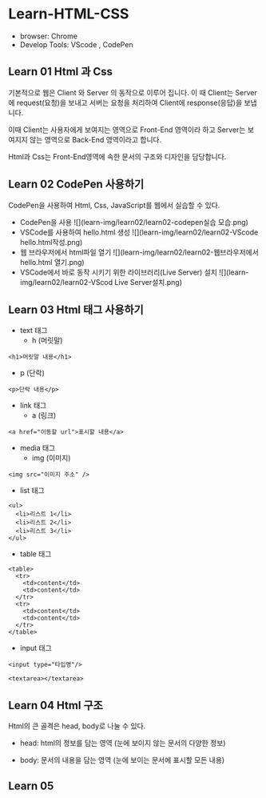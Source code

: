 # Learn-HTML-CSS

* browser: Chrome
* Develop Tools: VScode , CodePen
## Learn 01 Html 과 Css
기본적으로 웹은 Client 와 Server 의 동작으로 이루어 집니다.
이 때 Client는 Server에 request(요청)을 보내고 서버는 요청을 처리하여 Client에 response(응답)을 보냅니다.

이때 Client는 사용자에게 보여지는 영역으로 Front-End 영역이라 하고 Server는 보여지지 않는 영역으로 Back-End 영역이라고 합니다.

Html과 Css는 Front-End영역에 속한 문서의 구조와 디자인을 담당합니다.

## Learn 02 CodePen 사용하기
CodePen을 사용하여 Html, Css, JavaScript를 웹에서 실습할 수 있다.

* CodePen을 사용
![](learn-img/learn02/learn02-codepen실습 모습.png)
* VSCode를 사용하여 hello.html 생성
![](learn-img/learn02/learn02-VScode hello.html작성.png)
* 웹 브라우저에서 html파일 열기
![](learn-img/learn02/learn02-웹브라우저에서 hello.html 열기.png)
* VSCode에서 바로 동작 시키기 위한 라이브러리(Live Server) 설치
![](learn-img/learn02/learn02-VScod Live Server설치.png)

## Learn 03 Html 태그 사용하기

* text 태그
  * h (머릿말) 
```
<h1>머릿말 내용</h1>
```
  * p (단락)
```
<p>단락 내용</p>
```
* link 태그
  * a (링크)
```
<a href="이동할 url">표시할 내용</a>
```
* media 태그
  * img (이미지)
```
<img src="이미지 주소" />
```
* list 태그
```
<ul>
  <li>리스트 1</li>
  <li>리스트 2</li>
  <li>리스트 3</li>
</ul>
```

* table 태그
```
<table>
  <tr>
    <td>content</td>
    <td>content</td>
  </tr>
  <tr>
    <td>content</td>
    <td>content</td>
  </tr>
</table>
```

* input 태그
```
<input type="타입명"/>

<textarea></textarea>
```

## Learn 04 Html 구조

Html의 큰 골격은 head, body로 나눌 수 있다.
* head: html의 정보를 담는 영역 (눈에 보이지 않는 문서의 다양한 정보)

* body: 문서의 내용을 담는 영역 (눈에 보이는 문서에 표시할 모든 내용)

## Learn 05 

